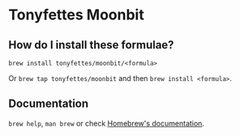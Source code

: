 # Tonyfettes Moonbit

## How do I install these formulae?

`brew install tonyfettes/moonbit/<formula>`

Or `brew tap tonyfettes/moonbit` and then `brew install <formula>`.

## Documentation

`brew help`, `man brew` or check [Homebrew's documentation](https://docs.brew.sh).
